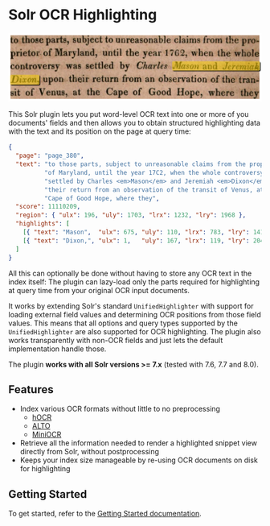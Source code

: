 # Solr OCR Highlighting

![Highlighted OCR snippet](img/snippet.png)

This Solr plugin lets you put word-level OCR text into one or more of you documents'
fields and then allows you to obtain structured highlighting data with the text
and its position on the page at query time:

```json
{
  "page": "page_380",
  "text": "to those parts, subject to unreasonable claims from the pro­prietor "
          "of Maryland, until the year 17C2, when the whole controversy was "
          "settled by Charles <em>Mason</em> and Jeremiah <em>Dixon</em>, upon "
          "their return from an observation of the tran­sit of Venus, at the "
          "Cape of Good Hope, where they",
  "score": 11110209,
  "region": { "ulx": 196, "uly": 1703, "lrx": 1232, "lry": 1968 },
  "highlights": [
    [{ "text": "Mason",  "ulx": 675, "uly": 110, "lrx": 783, "lry": 141 }],
    [{ "text": "Dixon,", "ulx": 1,   "uly": 167, "lrx": 119, "lry": 204 }]
  ]
}
```

All this can optionally be done without having to store any OCR text in the
index itself: The plugin can lazy-load only the parts required for highlighting
at query time from your original OCR input documents. 

It works by extending Solr's standard `UnifiedHighlighter` with support for
loading external field values and determining OCR positions from those field
values. This means that all options and query types supported by the
`UnifiedHighlighter` are also supported for OCR highlighting. The plugin also
works transparently with non-OCR fields and just lets the default
implementation handle those.

The plugin **works with all Solr versions >= 7.x** (tested with 7.6, 7.7 and 8.0).

## Features
- Index various OCR formats without little to no preprocessing
    * [hOCR](formats.md#hocr)
    * [ALTO](formats.md#alto)
    * [MiniOCR](formats.md#miniocr)
- Retrieve all the information needed to render a highlighted snippet view
  directly from Solr, without postprocessing
- Keeps your index size manageable by re-using OCR documents on disk for
  highlighting

## Getting Started

To get started, refer to the [Getting Started documentation](getting_started.md).
